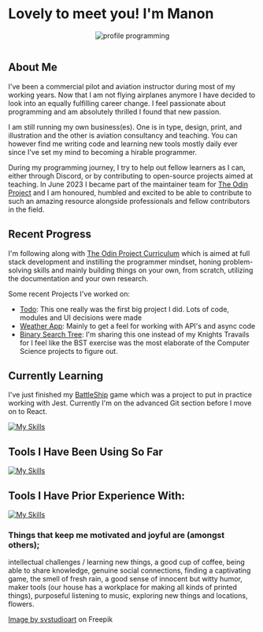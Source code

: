 # Lovely to meet you! I'm Manon


<div align="center">
  
![profile programming](https://github.com/ManonLef/ManonLef/assets/81025586/768ad770-ad45-4453-ae8a-adbad1553923)

<img src="https://komarev.com/ghpvc/?username=ManonLef&style=flat-square&color=blue" alt=""/>

</div>

## About Me

I've been a commercial pilot and aviation instructor during most of my working years. Now that I am not flying airplanes anymore I have decided to look into an equally fulfilling career change. I feel passionate about programming and am absolutely thrilled I found that new passion.

I am still running my own business(es). One is in type, design, print, and illustration and the other is aviation consultancy and teaching. You can however find me writing code and learning new tools mostly daily ever since I've set my mind to becoming a hirable programmer. 

During my programming journey, I try to help out fellow learners as I can, either through Discord, or by contributing to open-source projects aimed at teaching. In June 2023 I became part of the maintainer team for [The Odin Project](https://github.com/TheOdinProject) and I am honoured, humbled and excited to be able to contribute to such an amazing resource alongside professionals and fellow contributors in the field.

## Recent Progress

I'm following along with [The Odin Project Curriculum](https://github.com/TheOdinProject/curriculum) which is aimed at full stack development and instilling the programmer mindset, honing problem-solving skills and mainly building things on your own, from scratch, utilizing the documentation and your own research. 

Some recent Projects I've worked on:
- [Todo](https://github.com/ManonLef/To-Do-App): This one really was the first big project I did. Lots of code, modules and UI decisions were made
- [Weather App](https://github.com/ManonLef/weather-app): Mainly to get a feel for working with API's and async code
- [Binary Search Tree](https://github.com/ManonLef/bst): I'm sharing this one instead of my Knights Travails for I feel like the BST exercise was the most elaborate of the Computer Science projects to figure out.

## Currently Learning

I've just finished my [BattleShip](https://github.com/ManonLef/battleship) game which was a project to put in practice working with Jest. Currently I'm on the advanced Git section before I move on to React.

[![My Skills](https://skillicons.dev/icons?i=react)](https://skillicons.dev)

## Tools I Have Been Using So Far

[![My Skills](https://skillicons.dev/icons?i=js,html,css,git,webpack,jest,github,vscode)](https://skillicons.dev)

## Tools I Have Prior Experience With:

[![My Skills](https://skillicons.dev/icons?i=photoshop,illustrator,blender)](https://skillicons.dev)

### Things that keep me motivated and joyful are (amongst others);
intellectual challenges / learning new things, a good cup of coffee, being able to share knowledge, genuine social connections, finding a captivating game, the smell of fresh rain, a good sense of innocent but witty humor, maker tools (our house has a workplace for making all kinds of printed things), purposeful listening to music, exploring new things and locations, flowers.

<a href="https://www.freepik.com/free-vector/programmer-working-web-development-code-engineer-programming-python-php-java-script-computer_14723886.htm#query=female%20programmer&position=0&from_view=keyword&track=ais">Image by svstudioart</a> on Freepik
